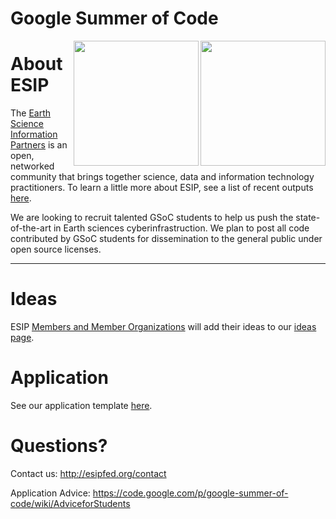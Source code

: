 # Google Summer of Code

<img src="http://www.esipfed.org/sites/default/files/esip-logo.png" align="right" width="200" />
<img src="https://summerofcode.withgoogle.com/static/img/og-image.png" align="right" width="200" />

# About ESIP

The <a href="http://esipfed.org/" target="_blank">Earth Science Information Partners</a> is an open, networked community that brings together science, data and information technology practitioners. To learn a little more about ESIP, see a list of recent outputs <a href="http://esipfed.org/esip-outputs-list">here</a>.

We are looking to recruit talented GSoC students to help us push the state-of-the-art in Earth sciences cyberinfrastruction. We plan to post all code contributed by GSoC students for dissemination to the general public under open source licenses.

-----

# Ideas

ESIP <a href="http://esipfed.org/partners">Members and Member Organizations</a> will add their ideas to our <a href="https://github.com/ESIPFed/GSoC/issues">ideas page</a>. 

# Application
See our application template <a href="https://github.com/ESIPFed/GSoC/wiki/Application-Template">here</a>. 

# Questions?

Contact us: http://esipfed.org/contact

Application Advice: https://code.google.com/p/google-summer-of-code/wiki/AdviceforStudents
